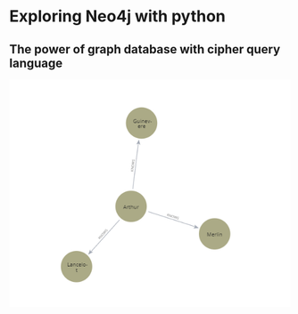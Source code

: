 # Exploring Neo4j with python

## The power of graph database with cipher query language

![image](visualisation.png)
